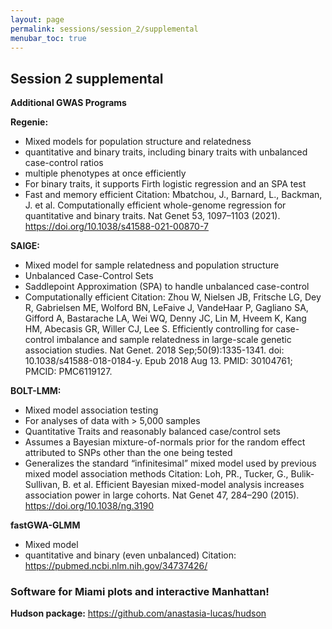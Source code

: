 ```yaml
---
layout: page
permalink: sessions/session_2/supplemental
menubar_toc: true
---
```



## Session 2 supplemental

**Additional GWAS Programs**

**Regenie:**
- Mixed models for population structure and relatedness
- quantitative and binary traits, including binary traits with unbalanced case-control ratios
- multiple phenotypes at once efficiently
- For binary traits, it supports Firth logistic regression and an SPA test
- Fast and memory efficient 
Citation: Mbatchou, J., Barnard, L., Backman, J. et al. Computationally efficient whole-genome regression for quantitative and binary traits. Nat Genet 53, 1097–1103 (2021). https://doi.org/10.1038/s41588-021-00870-7

**SAIGE:**
- Mixed model for sample relatedness and population structure
- Unbalanced Case-Control Sets
- Saddlepoint Approximation (SPA) to handle unbalanced case-control
- Computationally efficient
Citation: Zhou W, Nielsen JB, Fritsche LG, Dey R, Gabrielsen ME, Wolford BN, LeFaive J, VandeHaar P, Gagliano SA, Gifford A, Bastarache LA, Wei WQ, Denny JC, Lin M, Hveem K, Kang HM, Abecasis GR, Willer CJ, Lee S. Efficiently controlling for case-control imbalance and sample relatedness in large-scale genetic association studies. Nat Genet. 2018 Sep;50(9):1335-1341. doi: 10.1038/s41588-018-0184-y. Epub 2018 Aug 13. PMID: 30104761; PMCID: PMC6119127.

**BOLT-LMM:**
- Mixed model association testing
- For analyses of data with > 5,000 samples
- Quantitative Traits and reasonably balanced case/control sets
- Assumes a Bayesian mixture-of-normals prior for the random effect attributed to SNPs other than the one being tested
- Generalizes the standard “infinitesimal” mixed model used by previous mixed model association methods
Citation: Loh, PR., Tucker, G., Bulik-Sullivan, B. et al. Efficient Bayesian mixed-model analysis increases association power in large cohorts. Nat Genet 47, 284–290 (2015). https://doi.org/10.1038/ng.3190

**fastGWA-GLMM**
- Mixed model
- quantitative and binary (even unbalanced)
Citation: https://pubmed.ncbi.nlm.nih.gov/34737426/


### Software for Miami plots and interactive Manhattan!
**Hudson package:** 
https://github.com/anastasia-lucas/hudson
